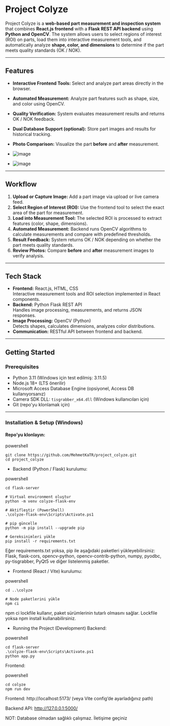 # Project Colyze

Project Colyze is a **web-based part measurement and inspection system** that combines **React.js frontend** with a **Flask REST API backend** using **Python and OpenCV**. The system allows users to select regions of interest (ROI) on parts, load them into interactive measurement tools, and automatically analyze **shape, color, and dimensions** to determine if the part meets quality standards (OK / NOK).

---

## Features

- **Interactive Frontend Tools:** Select and analyze part areas directly in the browser.
- **Automated Measurement:** Analyze part features such as shape, size, and color using OpenCV.
- **Quality Verification:** System evaluates measurement results and returns OK / NOK feedback.
- **Dual Database Support (optional):** Store part images and results for historical tracking.
- **Photo Comparison:** Visualize the part **before** and **after** measurement.

- ![image](https://github.com/user-attachments/assets/49171c01-57e4-42f3-86b7-7b6239e97013)

- ![image](https://github.com/user-attachments/assets/69abdb27-4a11-4c25-a25c-6662716ce6ae)

---

## Workflow

1. **Upload or Capture Image:** Add a part image via upload or live camera feed.
2. **Select Region of Interest (ROI):** Use the frontend tool to select the exact area of the part for measurement.
3. **Load into Measurement Tool:** The selected ROI is processed to extract features (color, shape, dimensions).
4. **Automated Measurement:** Backend runs OpenCV algorithms to calculate measurements and compare with predefined thresholds.
5. **Result Feedback:** System returns OK / NOK depending on whether the part meets quality standards.
6. **Review Photos:** Compare **before** and **after** measurement images to verify analysis.

---

## Tech Stack

- **Frontend:** React.js, HTML, CSS  
  Interactive measurement tools and ROI selection implemented in React components.
- **Backend:** Python Flask REST API  
  Handles image processing, measurements, and returns JSON responses.
- **Image Processing:** OpenCV (Python)  
  Detects shapes, calculates dimensions, analyzes color distributions.
- **Communication:** RESTful API between frontend and backend.

---

## Getting Started

### Prerequisites

- Python 3.11 (Windows için test edilmiş: 3.11.5)  
- Node.js 18+ (LTS önerilir)  
- Microsoft Access Database Engine (opsiyonel, Access DB kullanıyorsanız)  
- Camera SDK DLL: `tisgrabber_x64.dll` (Windows kullanıcıları için)  
- Git (repo’yu klonlamak için)  

---

### Installation & Setup (Windows)

#### Repo’yu klonlayın:

powershell
```
git clone https://github.com/MehmetKaTR/project_colyze.git
cd project_colyze
```

- Backend (Python / Flask) kurulumu:

powershell
```
cd flask-server

# Virtual environment oluştur
python -m venv colyze-flask-env

# Aktifleştir (PowerShell)
.\colyze-flask-env\Scripts\Activate.ps1

# pip güncelle
python -m pip install --upgrade pip

# Gereksinimleri yükle
pip install -r requirements.txt
```

Eğer requirements.txt yoksa, pip ile aşağıdaki paketleri yükleyebilirsiniz:
Flask, flask-cors, opencv-python, opencv-contrib-python, numpy, pyodbc, py-tisgrabber, PyQt5 ve diğer listelenmiş paketler.

- Frontend (React / Vite) kurulumu:

powershell
```
cd ..\colyze

# Node paketlerini yükle
npm ci
```

npm ci lockfile kullanır, paket sürümlerinin tutarlı olmasını sağlar. Lockfile yoksa npm install kullanabilirsiniz.

- Running the Project (Development) Backend:

powershell
```
cd flask-server
.\colyze-flask-env\Scripts\Activate.ps1
python app.py
```

Frontend:

powershell
```
cd colyze
npm run dev
```

Frontend: http://localhost:5173/ (veya Vite config’de ayarladığınız path)

Backend API: http://127.0.0.1:5000/

NOT: Database olmadan sağlıklı çalışmaz. İletişime geçiniz



